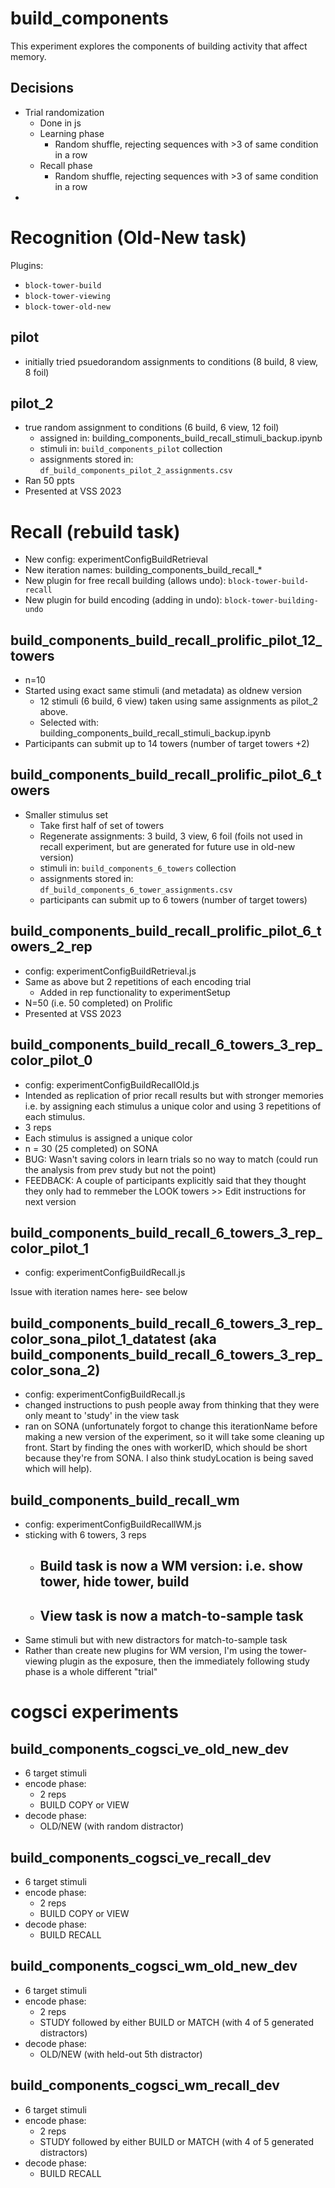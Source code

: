 # build_components

This experiment explores the components of building activity that affect memory.

## Decisions
- Trial randomization
  - Done in js
  - Learning phase
    - Random shuffle, rejecting sequences with >3 of same condition in a row
  - Recall phase
    - Random shuffle, rejecting sequences with >3 of same condition in a row
- 



# Recognition (Old-New task)

Plugins:
- `block-tower-build`
- `block-tower-viewing`
- `block-tower-old-new`

## pilot
- initially tried psuedorandom assignments to conditions (8 build, 8 view, 8 foil)

## pilot_2
- true random assignment to conditions (6 build, 6 view, 12 foil)
  - assigned in: building_components_build_recall_stimuli_backup.ipynb
  - stimuli in: `build_components_pilot` collection
  - assignments stored in: `df_build_components_pilot_2_assignments.csv`
- Ran 50 ppts
- Presented at VSS 2023


# Recall (rebuild task)

- New config: experimentConfigBuildRetrieval
- New iteration names: building_components_build_recall_*
- New plugin for free recall building (allows undo): `block-tower-build-recall`
- New plugin for build encoding (adding in undo): `block-tower-building-undo`

## build_components_build_recall_prolific_pilot_12_towers
- n=10
- Started using exact same stimuli (and metadata) as oldnew version
  - 12 stimuli (6 build, 6 view) taken using same assignments as pilot_2 above.
  - Selected with: building_components_build_recall_stimuli_backup.ipynb
- Participants can submit up to 14 towers (number of target towers +2)


## build_components_build_recall_prolific_pilot_6_towers
- Smaller stimulus set
  - Take first half of set of towers
  - Regenerate assignments: 3 build, 3 view, 6 foil (foils not used in recall experiment, but are generated for future use in old-new version)
  - stimuli in: `build_components_6_towers` collection
  - assignments stored in: `df_build_components_6_tower_assignments.csv`
  - participants can submit up to 6 towers (number of target towers)


## build_components_build_recall_prolific_pilot_6_towers_2_rep
- config: experimentConfigBuildRetrieval.js
- Same as above but 2 repetitions of each encoding trial
  - Added in rep functionality to experimentSetup
- N=50 (i.e. 50 completed) on Prolific
- Presented at VSS 2023


## build_components_build_recall_6_towers_3_rep_color_pilot_0
- config: experimentConfigBuildRecallOld.js
- Intended as replication of prior recall results but with stronger memories i.e. by assigning each stimulus a unique color and using 3 repetitions of each stimulus.
- 3 reps
- Each stimulus is assigned a unique color
- n = 30 (25 completed) on SONA
- BUG: Wasn't saving colors in learn trials so no way to match (could run the analysis from prev study but not the point)
- FEEDBACK: A couple of participants explicitly said that they thought they only had to remmeber the LOOK towers >> Edit instructions for next version



## build_components_build_recall_6_towers_3_rep_color_pilot_1
- config: experimentConfigBuildRecall.js


Issue with iteration names here- see below
## build_components_build_recall_6_towers_3_rep_color_sona_pilot_1_datatest (aka build_components_build_recall_6_towers_3_rep_color_sona_2)
- config: experimentConfigBuildRecall.js
- changed instructions to push people away from thinking that they were only meant to 'study' in the view task 
- ran on SONA (unfortunately forgot to change this iterationName before making a new version of the experiment, so it will take some cleaning up front. Start by finding the ones with workerID, which should be short because they're from SONA. I also think studyLocation is being saved which will help).


## build_components_build_recall_wm
- config: experimentConfigBuildRecallWM.js
- sticking with 6 towers, 3 reps
  - Build task is now a WM version: i.e. show tower, hide tower, build 
    -   
  - View task is now a match-to-sample task
    - 
- Same stimuli but with new distractors for match-to-sample task
- Rather than create new plugins for WM version, I'm using the tower-viewing plugin as the exposure, then the immediately following study phase is a whole different "trial"


# cogsci experiments

## build_components_cogsci_ve_old_new_dev
- 6 target stimuli
- encode phase:
  - 2 reps
  - BUILD COPY or VIEW
- decode phase:
  - OLD/NEW (with random distractor)

## build_components_cogsci_ve_recall_dev
- 6 target stimuli
- encode phase:
  - 2 reps
  - BUILD COPY or VIEW
- decode phase:
  - BUILD RECALL

## build_components_cogsci_wm_old_new_dev
- 6 target stimuli
- encode phase:
  - 2 reps
  - STUDY followed by either BUILD or MATCH (with 4 of 5 generated distractors)
- decode phase:
  - OLD/NEW (with held-out 5th distractor)

## build_components_cogsci_wm_recall_dev
- 6 target stimuli
- encode phase:
  - 2 reps
  - STUDY followed by either BUILD or MATCH (with 4 of 5 generated distractors)
- decode phase:
  - BUILD RECALL






